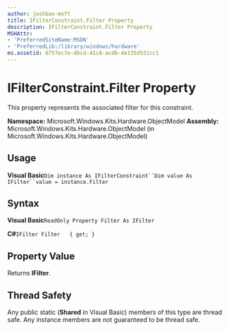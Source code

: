 ```yaml
---
author: joshbax-msft
title: IFilterConstraint.Filter Property
description: IFilterConstraint.Filter Property
MSHAttr:
- 'PreferredSiteName:MSDN'
- 'PreferredLib:/library/windows/hardware'
ms.assetid: 6757ec7e-dbcd-41c8-acdb-4e135d531cc1
---
```


# IFilterConstraint.Filter Property


This property represents the associated filter for this constraint.

**Namespace:** Microsoft.Windows.Kits.Hardware.ObjectModel **Assembly:** Microsoft.Windows.Kits.Hardware.ObjectModel (in Microsoft.Windows.Kits.Hardware.ObjectModel)

## Usage


**Visual Basic**`Dim instance As IFilterConstraint``Dim value As IFilter``value = instance.Filter`

## Syntax


**Visual Basic**`ReadOnly Property Filter As IFilter`

**C#**`IFilter Filter   { get; }`

## Property Value


Returns **IFilter**.

## Thread Safety


Any public static (**Shared** in Visual Basic) members of this type are thread safe. Any instance members are not guaranteed to be thread safe.

 

 






